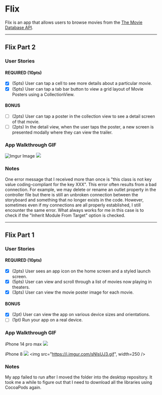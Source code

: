 # Flix

Flix is an app that allows users to browse movies from the [The Movie Database API](http://docs.themoviedb.apiary.io/#).

---
## Flix Part 2

### User Stories

#### REQUIRED (10pts)
- [x] (5pts) User can tap a cell to see more details about a particular movie.
- [x] (5pts) User can tap a tab bar button to view a grid layout of Movie Posters using a CollectionView.

#### BONUS
- [ ] (2pts) User can tap a poster in the collection view to see a detail screen of that movie.
- [ ] (2pts) In the detail view, when the user taps the poster, a new screen is presented modally where they can view the trailer.

### App Walkthrough GIF

![Imgur Image](https://i.imgur.com/w1vup28.gif)
![](https://i.imgur.com/YMruPV2.gif)

### Notes
One error message that I received more than once is "this class is not key value coding-compliant for the key XXX". This error often results from a bad connection. For example, we may delete or rename an outlet property in the controller file but there is still an unbroken connection between the storyboard and something that no longer exists in the code. However, sometimes even if my connections are all properly established, I still encounter the same error. What always works for me in this case is to check if the "Inherit Module From Target" option is checked. 

---

## Flix Part 1

### User Stories

#### REQUIRED (10pts)
- [x] (2pts) User sees an app icon on the home screen and a styled launch screen.
- [x] (5pts) User can view and scroll through a list of movies now playing in theaters.
- [x] (3pts) User can view the movie poster image for each movie.

#### BONUS
- [x] (2pt) User can view the app on various device sizes and orientations.
- [ ] (1pt) Run your app on a real device.

### App Walkthrough GIF

iPhone 14 pro max 
![](https://i.imgur.com/erO0bro.gif)

iPhone 8 
![](https://i.imgur.com/sNIsUJ3.gif)
<img src="https://i.imgur.com/sNIsUJ3.gif", width=250 />


### Notes
My app failed to run after I moved the folder into the desktop repository. It took me a while to figure out that I need to download all the libraries using CocoaPods again.
